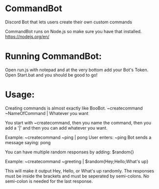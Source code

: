 # CommandBot
Discord Bot that lets users create their own custom commands

CommandBot runs on Node.js so make sure you have that installed.
https://nodejs.org/en/

# Running CommandBot:
Open run.js with notepad and at the very bottom add your Bot's Token.
Open Start.bat and you should be good to go!

# Usage:
Creating commands is almost exactly like BooBot.
~createcommand ~NameOfCommand | Whatever you want

You start with ~createcommand, then you name the command, then you add a '|' and then you can add whatever you want.

Example:
~createcommand ~ping | pong
User enters:
~ping
Bot sends a message saying:
pong

You can have multiple random responses by adding:
$random{}

Example:
~createcommand ~greeting | $random{Hey;Hello;What's up}

This will make it output Hey, Hello, or What's up randomly.
The responses must be inside the brackets and must be seperated by semi-colons. No semi-colon is needed for the last response.